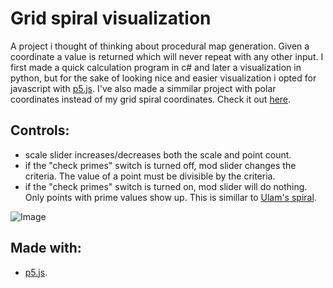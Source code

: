 # Grid spiral visualization
A project i thought of thinking about procedural map generation. Given a coordinate a value is returned which will never repeat with any other input. I first made a quick calculation program in c# and later a visualization in python, but for the sake of looking nice and easier visualization i opted for javascript with [p5.js](https://p5js.org/). I've also made a simmilar project with polar coordinates instead of my grid spiral coordinates. Check it out [here](https://github.com/Willisburg/willisburg.github.io/tree/main/spiral).

## Controls:
- scale slider increases/decreases both the scale and point count.
- if the "check primes" switch is turned off, mod slider changes the criteria. The value of a point must be divisible by the criteria.
- if the "check primes" switch is turned on, mod slider will do nothing. Only points with prime values show up. This is simillar to [Ulam's spiral](https://mathworld.wolfram.com/PrimeSpiral.html).

![Image](https://i.imgur.com/IwyBk29.png)

## Made with:
- [p5.js](https://p5js.org/).
